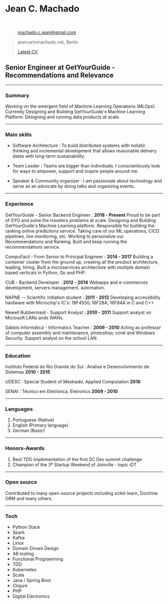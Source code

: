# Jean C. Machado


<br>


> machado.c.jean@gmail.com

> jeancarlomachado.net, Berlin

> [Latest CV](https://github.com/jeanCarloMachado/resume/blob/master/index.pdf)

## Senior Engineer at GetYourGuide - Recommendations and Relevance

---

### Summary

Working on the emergent field of Machine Learning Operations (MLOps).  Currently Designing and Building GetYourGuide's Machine Learning Platform. Designing and running data products at scale.

---

### Main skills

* Software Architecture
  : To build distributed systems with holistic thinking and incremental development that allows reasonable delivery dates with long-term sustainability.

* Team Leader
  : Teams are bigger than individuals. I conscientiously look for ways to empower, support and inspire people around me.

* Speaker & Community organizer
  : I am passionate about technology and serve as an advocate by doing talks and organizing events.

---

### Experience

GetYourGuide - Senior Backend Engineer
  :  __2018 - Present__
    Proud to be part of GYG and solve the travelers problems at scale.
    Designing and Building GetYourGuide's Machine Learning platform.
    Responsible for  building the ranking online predictions service. 
    Taking care of our ML operations, CICD pipelines, live monitoring, etc.
    Working to personalize our Recommendations and Ranking. 
    Built and keep running the recommendations service.

CompuFácil - From Senior to Principal Engineer
 : __2014 - 2017__
  Building a container cluster from the ground up, creating all the product architecture, leading, hiring.
  Built a microservices architecture with multiple domain based verticals in Python, Go and PHP.

CUB - Backend Developer
 : __2012 - 2014__
  Webapps and e-commerces development, servers management, automation.

NAPNE -- Scientific Initiation student
 : __2011 - 2012__
  Developing accessibility hardware with Microchip's IC's: 18F4550, 16F28A, 16F84A in C and C++.

Newell Rubbermaid - Support Analyst
  : __2010 - 2011__
Support analyst on Microsoft LANs ands WANs.

Sabbis Informática - Informatics Teacher
  : __2009 - 2010__
  Acting as professor of computer assembly and maintenance, photoshop, corel and Windows Security. Support analyst on the school LAN.

---

### Education

Instituto Federal do Rio Grande do Sul
: Análise e Desenvolvimento de Sistemas
__2010 - 2015__

UDESC
: Special Student of Mestrado, Applied Computation
__2016__

SENAI
: Técnico em Eletrônica, Eletronics
__2009 - 2010__

---

### Languages

1. Portuguese (Native)
1. English (Primary language)
1. German (Basic)

---


### Honors-Awards

1. Best TDD implementation of the first SC Dev summit challenge
1. Champion of the 3º Startup Weekend of Joinville - topic iOT

---

### Open source

Contributed to many open-source projects including scikit-learn, Doctrine ORM and many others.

---

### Tech

* Python Stack
* Spark
* Kafka
* Linux
* Domain Driven Design
* AB testing
* Functional Programming
* TDD
* Kubernetes
* Scala
* Java / Spring Boot
* Clojure
* PHP
* Digital Electronics


